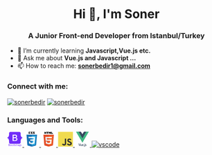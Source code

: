 <h1 align="center">Hi 👋, I'm Soner</h1>
<h3 align="center">A Junior Front-end Developer from Istanbul/Turkey</h3>


- 🌱 I’m currently learning **Javascript,Vue.js etc.**
- 💬 Ask me about **Vue.js and Javascript ...**
- 📫 How to reach me: **sonerbedir1@gmail.com**

<h3 align="left">Connect with me:</h3>
<p align="left">
<a href="https://www.linkedin.com/in/sonerbedir/" target="blank"><img align="center" src="https://cdn.jsdelivr.net/npm/simple-icons@3.0.1/icons/linkedin.svg" alt="sonerbedir" height="30" width="40" /></a>
  <a href="https://instagram.com/soneerbedir" target="blank"><img align="center" src="https://cdn.jsdelivr.net/npm/simple-icons@3.0.1/icons/instagram.svg" alt="sonerbedir" height="30" width="40" /></a>
</p>

<h3 align="left">Languages and Tools:</h3>
<p align="left">
<a href="https://getbootstrap.com" target="_blank"> <img src="https://raw.githubusercontent.com/devicons/devicon/master/icons/bootstrap/bootstrap-plain-wordmark.svg" alt="bootstrap" width="35" height="35"/> </a>
<a href="https://www.w3schools.com/css/" target="_blank"> <img src="https://raw.githubusercontent.com/devicons/devicon/master/icons/css3/css3-original-wordmark.svg" alt="css3" width="35" height="35"/> </a><a href="https://www.w3.org/html/" target="_blank"> <img src="https://raw.githubusercontent.com/devicons/devicon/master/icons/html5/html5-original-wordmark.svg" alt="html5" width="35" height="35"/> </a> <a href="https://developer.mozilla.org/en-US/docs/Web/JavaScript" target="_blank"> <img src="https://raw.githubusercontent.com/devicons/devicon/master/icons/javascript/javascript-original.svg" alt="javascript" width="35" height="35"/> </a> <a href="https://vuejs.org/" target="_blank"> <img src="https://raw.githubusercontent.com/devicons/devicon/master/icons/vuejs/vuejs-original-wordmark.svg" alt="vuejs" width="35" height="35"/> </a> <a href="https://code.visualstudio.com/" target="_blank"> <img src="https://upload.wikimedia.org/wikipedia/commons/thumb/9/9a/Visual_Studio_Code_1.35_icon.svg/1024px-Visual_Studio_Code_1.35_icon.svg.png" alt="vscode" width="35" height="35"/> </a></p>




